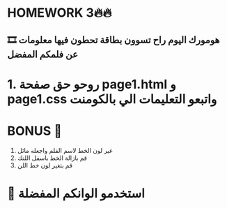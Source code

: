 # HOMEWORK 3🔥🔥
##    🎞 هومورك اليوم راح تسوون بطاقة تحطون فيها معلومات عن فلمكم المفضل 
#  1. روحو حق صفحة page1.html و page1.css  واتبعو التعليمات الي بالكومنت 

# BONUS 🧠
 1.  غير لون الخط لاسم الفلم  واجعله مائل
 2. قم بازالة الخط باسفل اللنك
 3. قم بتغير لون خط اللن

# 🌈 استخدمو الوانكم المفضلة 

